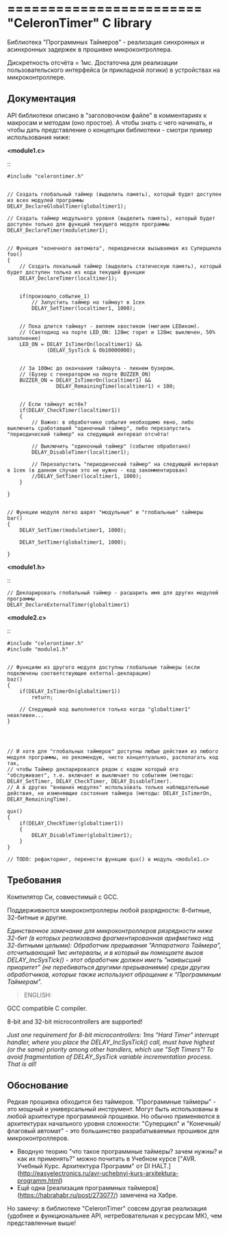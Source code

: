 ========================
"CeleronTimer" C library
========================

Библиотека "Программных Таймеров" - реализация синхронных и асинхронных задержек в прошивке микроконтроллера.

Дискретность отсчёта = 1мс. Достаточна для реализации пользовательского интерфейса (и прикладной логики) в устройствах на микроконтроллере.



Документация
------------

API библиотеки описано в "заголовочном файле" в комментариях к макросам и методам (оно простое).
А чтобы знать с чего начинать, и чтобы дать представление о концепции библиотеки - смотри пример использования ниже:


**\<module1.c\>**

::

    #include "celerontimer.h"


    // Создать глобальный таймер (выделить память), который будет доступен из всех модулей программы
    DELAY_DeclareGlobalTimer(globaltimer1);

    // Создать таймер модульного уровня (выделить память), который будет доступен только для функций текущего модуля программы
    DELAY_DeclareTimer(moduletimer1);


    // Функция "конечного автомата", периодически вызываемая из Суперцикла
    foo()
    {
        // Создать локальный таймер (выделить статическую память), который будет доступен только из кода текущей функции
        DELAY_DeclareTimer(localtimer1);


        if(произошло_событие_1)
            // Запустить таймер на таймаут в 1сек
            DELAY_SetTimer(localtimer1, 1000);


        // Пока длится таймаут - виляем хвостиком (мигаем LEDиком).
        // (Светодиод на порте LED_ON: 128мс горит и 128мс выключен, 50% заполнение)
        LED_ON = DELAY_IsTimerOn(localtimer1) && 
                 (DELAY_SysTick & 0b10000000);


        // За 100мс до окончания таймаута - пикнем бузером.
        // (Бузер с генератором на порте BUZZER_ON)
        BUZZER_ON = DELAY_IsTimerOn(localtimer1) && 
                    DELAY_RemainingTime(localtimer1) < 100;


        // Если таймаут истёк?
        if(DELAY_CheckTimer(localtimer1))
        {
            // Важно: в обработчике события необходимо явно, либо выключить сработавший "одиночный таймер", либо перезапустить "периодический таймер" на следующий интервал отсчёта!
            
            // Выключить "одиночный таймер" (событие обработано)
            DELAY_DisableTimer(localtimer1);
            
            // Перезапустить "периодический таймер" на следующий интервал в 1сек (в данном случае это не нужно - код закомментирован)
            //DELAY_SetTimer(localtimer1, 1000);
        }
        
    }
    
    
    // Функции модуля легко шарят "модульные" и "глобальные" таймеры
    bar()
    {
        DELAY_SetTimer(moduletimer1, 1000);

        DELAY_SetTimer(globaltimer1, 1000);

    }



**\<module1.h\>**

::

    // Декларировать глобальный таймер - расшарить имя для других модулей программы
    DELAY_DeclareExternalTimer(globaltimer1)



**\<module2.c\>**

::

    #include "celerontimer.h"
    #include "module1.h"


    // Функциям из другого модуля доступны глобальные таймеры (если подключены соответствующие external-декларации)
    baz()
    {
        if(DELAY_IsTimerOn(globaltimer1))
            return;
            
        // Следующий код выполняется только когда "globaltimer1" неактивен...
    }




    // И хотя для "глобальных таймеров" доступны любые действия из любого модуля программы, но рекомендую, чисто концептуально, располагать код так, 
    // чтобы Таймер декларировался рядом с кодом который его "обслуживает", т.е. включает и выключает по событиям (методы: DELAY_SetTimer, DELAY_CheckTimer, DELAY_DisableTimer).
    // А в других "внешних модулях" использовать только наблюдательные действия, не изменяющие состояния таймера (методы: DELAY_IsTimerOn, DELAY_RemainingTime).
    
    qux()
    {
        if(DELAY_CheckTimer(globaltimer1))
        {
            DELAY_DisableTimer(globaltimer1);
        }
    }

    // TODO: рефакторинг, перенести функцию qux() в модуль <module1.c>




Требования
----------

Компилятор Си, совместимый с GCC.

Поддерживаются микроконтроллеры любой разрядности: 8-битные, 32-битные и другие.

*Единственное замечание для микроконтроллеров рязрядности ниже 32-бит (в которых реализована фрагментированная арифметика над 32-битными целыми): 
Обработчик прерывания "Аппаратного Таймера", отсчитывающий 1мс интервалы, и в который вы помещаете вызов DELAY_IncSysTick() - этот обработчик должен иметь "наивысший приоритет" (не перебиваться другими прерываниями) среди других обработчиков, которые также используют обращение к "Программным Таймерам".*



  > ENGLISH:
  
  GCC compatible C compiler.
  
  8-bit and 32-bit microcontrollers are supported!
  
  *Just one requirement for 8-bit microcontrollers: 1ms "Hard Timer" interrupt handler, where you place the DELAY_IncSysTick() call, must have highest (or the same) priority among other handlers, which use "Soft Timers"! To avoid fragmentation of DELAY_SysTick variable incrementation process. That is all!*




Обоснование
-----------

Редкая прошивка обходится без таймеров. "Программные таймеры" - это мощный и универсальный инструмент. Могут быть использованы в любой архитектуре программной прошивки. Но обычно применяются в архитектурах начального уровня сложности: "Суперцикл" и "Конечный/флаговый автомат" - это большинство разрабатываемых прошивок для микроконтроллеров.

* Вводную теорию "что такое программные таймеры? зачем нужны? и как их применять?" можно почитать в Учебном курсе ["AVR. Учебный Курс. Архитектура Программ" от DI HALT.] (<http://easyelectronics.ru/avr-uchebnyj-kurs-arxitektura-programm.html>)
* Ещё одна [реализация программных таймеров] (<https://habrahabr.ru/post/273077/>) замечена на Хабре.

Но замечу: в библиотеке "CeleronTimer" совсем другая реализация (удобнее и функциональнее API, нетребовательная к ресурсам МК), чем представленные выше!

